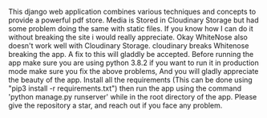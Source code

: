This django web application combines various techniques and concepts to provide a powerful pdf store.
Media is Stored in Cloudinary Storage but had some problem doing the same with static files.
If you know how I can do it without breaking the site i would really appreciate. 
Okay WhiteNose also doesn't work well with Cloudinary Storage. cloudinary breaks Whitenose breaking the app. A fix to this will gladdly be accepted.
Before running the app make sure you are using python 3.8.2 if you want to run it in production mode  make sure you fix the above problems, And you will gladly appreciate the beauty of the app.
Install all the requirements (This can be done using "pip3 install -r requirements.txt") then run the app using the command 'python manage.py runserver' while in the root directory of the app. 
Please give the repository a star, and reach out if you face any problem.